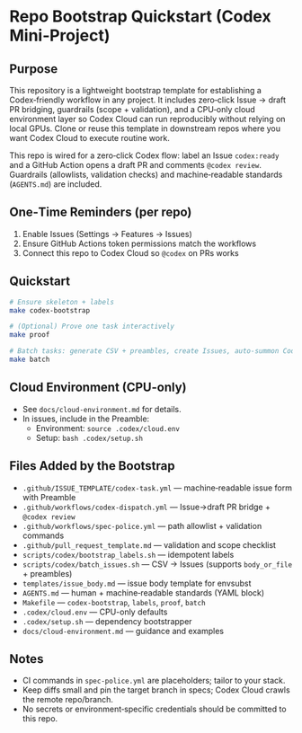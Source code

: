 # Repo Bootstrap Quickstart (Codex Mini‑Project)

## Purpose
This repository is a lightweight bootstrap template for establishing a Codex‑friendly workflow in any project. It includes zero‑click Issue → draft PR bridging, guardrails (scope + validation), and a CPU‑only cloud environment layer so Codex Cloud can run reproducibly without relying on local GPUs. Clone or reuse this template in downstream repos where you want Codex Cloud to execute routine work.

This repo is wired for a zero‑click Codex flow: label an Issue `codex:ready` and a GitHub Action opens a draft PR and comments `@codex review`. Guardrails (allowlists, validation checks) and machine‑readable standards (`AGENTS.md`) are included.

## One‑Time Reminders (per repo)
1) Enable Issues (Settings → Features → Issues)
2) Ensure GitHub Actions token permissions match the workflows
3) Connect this repo to Codex Cloud so `@codex` on PRs works

## Quickstart
```bash
# Ensure skeleton + labels
make codex-bootstrap

# (Optional) Prove one task interactively
make proof

# Batch tasks: generate CSV + preambles, create Issues, auto‑summon Codex
make batch
```

## Cloud Environment (CPU-only)
- See `docs/cloud-environment.md` for details.
- In issues, include in the Preamble:
  - Environment: `source .codex/cloud.env`
  - Setup: `bash .codex/setup.sh`

## Files Added by the Bootstrap
- `.github/ISSUE_TEMPLATE/codex-task.yml` — machine‑readable issue form with Preamble
- `.github/workflows/codex-dispatch.yml` — Issue→draft PR bridge + `@codex review`
- `.github/workflows/spec-police.yml` — path allowlist + validation commands
- `.github/pull_request_template.md` — validation and scope checklist
- `scripts/codex/bootstrap_labels.sh` — idempotent labels
- `scripts/codex/batch_issues.sh` — CSV → Issues (supports `body_or_file` + preambles)
- `templates/issue_body.md` — issue body template for envsubst
- `AGENTS.md` — human + machine‑readable standards (YAML block)
- `Makefile` — `codex-bootstrap`, `labels`, `proof`, `batch`
 - `.codex/cloud.env` — CPU-only defaults
 - `.codex/setup.sh` — dependency bootstrapper
 - `docs/cloud-environment.md` — guidance and examples

## Notes
- CI commands in `spec-police.yml` are placeholders; tailor to your stack.
- Keep diffs small and pin the target branch in specs; Codex Cloud crawls the remote repo/branch.
- No secrets or environment‑specific credentials should be committed to this repo.
